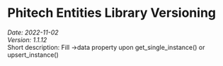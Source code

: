 # Phitech Entities Library Versioning
*Date: 2022-11-02*  
*Version: 1.1.12*  
Short description: Fill ->data property upon get_single_instance() or upsert_instance()
